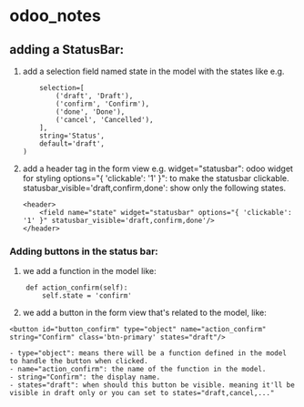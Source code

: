 # odoo_notes

## adding a StatusBar:

1. add a selection field named state in the model with the states like e.g.
   ```state = fields.Selection(
       selection=[
           ('draft', 'Draft'),
           ('confirm', 'Confirm'),
           ('done', 'Done'),
           ('cancel', 'Cancelled'),
       ],
       string='Status',
       default='draft',
   )
   ```
2. add a header tag in the form view e.g.
   widget="statusbar": odoo widget for styling
   options="{ 'clickable': '1' }": to make the statusbar clickable.
   statusbar_visible='draft,confirm,done': show only the following states.
   ```
   <header>
       <field name="state" widget="statusbar" options="{ 'clickable': '1' }" statusbar_visible='draft,confirm,done'/>
   </header>

   ```

### Adding buttons in the status bar:

1. we add a function in the model like:

```
    def action_confirm(self):
        self.state = 'confirm'
```

2. we add a button in the form view that's related to the model, like:

```
<button id="button_confirm" type="object" name="action_confirm" string="Confirm" class='btn-primary' states="draft"/>

- type="object": means there will be a function defined in the model to handle the button when clicked.
- name="action_confirm": the name of the function in the model.
- string="Confirm": the display name.
- states="draft": when should this button be visible. meaning it'll be visible in draft only or you can set to states="draft,cancel,..."
```
